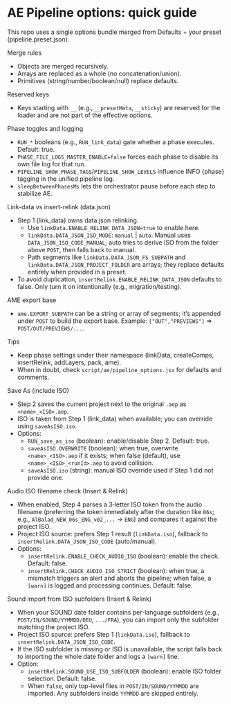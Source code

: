 # AE Pipeline options: quick guide

This repo uses a single options bundle merged from Defaults + your preset (pipeline.preset.json).

Merge rules
- Objects are merged recursively.
- Arrays are replaced as a whole (no concatenation/union).
- Primitives (string/number/boolean/null) replace defaults.

Reserved keys
- Keys starting with `__` (e.g., `__presetMeta`, `__sticky`) are reserved for the loader and
  are not part of the effective options.

Phase toggles and logging
- `RUN_*` booleans (e.g., `RUN_link_data`) gate whether a phase executes. Default: true.
- `PHASE_FILE_LOGS_MASTER_ENABLE=false` forces each phase to disable its own file log for that run.
- `PIPELINE_SHOW_PHASE_TAGS`/`PIPELINE_SHOW_LEVELS` influence INFO {phase} tagging in the unified pipeline log.
- `sleepBetweenPhasesMs` lets the orchestrator pause before each step to stabilize AE.

Link-data vs insert-relink (data.json)
- Step 1 (link_data) owns data.json relinking.
  - Use `linkData.ENABLE_RELINK_DATA_JSON=true` to enable here.
  - `linkData.DATA_JSON_ISO_MODE`: `manual` | `auto`. Manual uses `DATA_JSON_ISO_CODE_MANUAL`; auto tries to
    derive ISO from the folder above `POST`, then falls back to manual.
  - Path segments like `linkData.DATA_JSON_FS_SUBPATH` and `linkData.DATA_JSON_PROJECT_FOLDER` are arrays; they
    replace defaults entirely when provided in a preset.
- To avoid duplication, `insertRelink.ENABLE_RELINK_DATA_JSON` defaults to false. Only turn it on intentionally (e.g., migration/testing).

AME export base
- `ame.EXPORT_SUBPATH` can be a string or array of segments; it’s appended under `POST` to build the export base.
  Example: `["OUT","PREVIEWS"]` => `POST/OUT/PREVIEWS/...`.

Tips
- Keep phase settings under their namespace (linkData, createComps, insertRelink, addLayers, pack, ame).
- When in doubt, check `script/ae/pipeline_options.jsx` for defaults and comments.

Save As (include ISO)
- Step 2 saves the current project next to the original `.aep` as `<name>_<ISO>.aep`.
- ISO is taken from Step 1 (link_data) when available; you can override using `saveAsISO.iso`.
- Options:
  - `RUN_save_as_iso` (boolean): enable/disable Step 2. Default: true.
  - `saveAsISO.OVERWRITE` (boolean): when true, overwrite `<name>_<ISO>.aep` if it exists; when false (default), use `<name>_<ISO>_<runId>.aep` to avoid collision.
  - `saveAsISO.iso` (string): manual ISO override used if Step 1 did not provide one.

Audio ISO filename check (Insert & Relink)
- When enabled, Step 4 parses a 3‑letter ISO token from the audio filename (preferring the token immediately after the duration like `06s`; e.g., `AlBalad_NEW_06s_ENG_v02_...` → `ENG`) and compares it against the project ISO.
- Project ISO source: prefers Step 1 result (`linkData.iso`), fallback to `insertRelink.DATA_JSON_ISO_CODE` (auto/manual).
- Options:
  - `insertRelink.ENABLE_CHECK_AUDIO_ISO` (boolean): enable the check. Default: false.
  - `insertRelink.CHECK_AUDIO_ISO_STRICT` (boolean): when true, a mismatch triggers an alert and aborts the pipeline; when false, a `[warn]` is logged and processing continues. Default: false.

Sound import from ISO subfolders (Insert & Relink)
- When your SOUND date folder contains per-language subfolders (e.g., `POST/IN/SOUND/YYMMDD/DEU`, `.../FRA`), you can import only the subfolder matching the project ISO.
- Project ISO source: prefers Step 1 (`linkData.iso`), fallback to `insertRelink.DATA_JSON_ISO_CODE`.
- If the ISO subfolder is missing or ISO is unavailable, the script falls back to importing the whole date folder and logs a `[warn]` line.
- Option:
  - `insertRelink.SOUND_USE_ISO_SUBFOLDER` (boolean): enable ISO folder selection. Default: false.
  - When `false`, only top-level files in `POST/IN/SOUND/YYMMDD` are imported. Any subfolders inside `YYMMDD` are skipped entirely.
